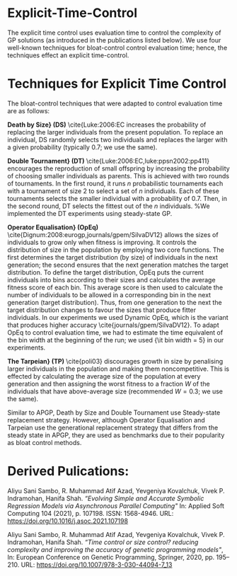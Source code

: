# Explicit-Time-Control

The explicit time control uses evaluation time to control the complexity of GP solutions (as introduced in the publications listed below). We use four well-known techniques for bloat-control control evaluation time; hence, the techniques effect an explicit time-control.


# Techniques for Explicit  Time Control
The bloat-control techniques that were adapted to control evaluation time are as follows:

**Death by Size} (DS)** \cite{Luke:2006:EC increases the probability of replacing the larger individuals from the present population. To replace an individual, DS randomly selects two individuals and replaces the larger with a given probability (typically $0.7$; we use the same).
  
    
**Double Tournament} (DT)** \cite{Luke:2006:EC,luke:ppsn2002:pp411} encourages the reproduction of small offspring by increasing the probability of choosing smaller individuals as parents. This is achieved with two rounds of tournaments. In the first round, it runs $n$ probabilistic tournaments each with a tournament of size 2 to select a set of $n$ individuals. Each of these tournaments selects the smaller individual with a probability of $0.7$. Then, in the second round, DT selects the fittest out of the $n$ individuals. %We implemented the DT experiments using steady-state GP.
    
**Operator Equalisation}  (OpEq)** \cite{Dignum:2008:eurogp,journals/gpem/SilvaDV12} allows the sizes of individuals to grow only when fitness is improving. It controls the distribution of size in the population by employing two core functions. The first determines the target distribution (by size) of individuals in the next generation; the second ensures that the next generation matches the target distribution. To define the target distribution, OpEq puts the current individuals into bins according to their sizes and calculates the average fitness score of each bin. This average score is then used to calculate the number of individuals to be allowed in a corresponding bin in the next generation (target distribution). Thus, from one generation to the next the target distribution changes to favour the sizes that produce fitter individuals. In our experiments we used  Dynamic OpEq, which is the variant that produces higher accuracy \cite{journals/gpem/SilvaDV12}.
To adapt OpEq to control evaluation time, we had to estimate the time equivalent of the bin width at the beginning of the run;  we used {\it bin width = 5} in our experiments.
    

**The Tarpeian} (TP)** \cite{poli03} discourages growth in size by penalising larger individuals in the population and making them noncompetitive. This is effected by calculating the average size of the population at every generation and then assigning the worst fitness to a fraction $W$ of the individuals that have above-average size (recommended $W = 0.3$; we use the same). 


Similar to APGP, Death by Size and Double Tournament use Steady-state replacement strategy. However, although Operator Equalisation and Tarpeian use the generational replacement strategy that differs from the steady state in APGP, they are used as benchmarks due to their popularity as bloat control methods. 



# Derived Pulications:

Aliyu Sani Sambo, R. Muhammad Atif Azad, Yevgeniya Kovalchuk, Vivek P. Indramohan, Hanifa Shah.  *“Evolving Simple and Accurate Symbolic Regression Models via Asynchronous Parallel Computing"* In: Applied Soft Computing 104 (2021), p. 107198. ISSN: 1568-4946.
 URL: https://doi.org/10.1016/j.asoc.2021.107198

Aliyu Sani Sambo, R. Muhammad Atif Azad, Yevgeniya Kovalchuk, Vivek P. Indramohan, Hanifa Shah.  *“Time control or size control? reducing complexity and improving the accuracy of genetic programming models"*, In: European Conference on Genetic Programming, Springer, 2020, pp. 195–210. URL: https://doi.org/10.1007/978-3-030-44094-7_13

